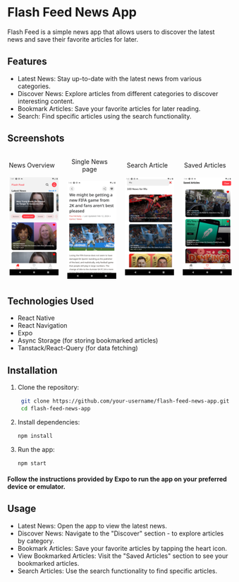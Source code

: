 # Flash Feed News App

Flash Feed is a simple news app that allows users to discover the latest news and save their favorite articles for later.

## Features

- Latest News: Stay up-to-date with the latest news from various categories.
- Discover News: Explore articles from different categories to discover interesting content.
- Bookmark Articles: Save your favorite articles for later reading.
- Search: Find specific articles using the search functionality.

## Screenshots

<div style="display: flex; justify-content: space-between; align-items: center;">
    <div style="text-align: center; width: 22%;">
        <p>News Overview</p>
        <img src="./assets/screenshots/overview.png" alt="News Overview" title="News Overview" style="width: 100%; padding: 5px;" />
    </div>
    <div style="text-align: center; width: 22%;">
        <p>Single News page</p>
        <img src="./assets/screenshots/news.png" alt="Single News page" title="Single News page" style="width: 100%; padding: 5px;" />
    </div>
    <div style="text-align: center; width: 22%;">
        <p>Search Article</p>
        <img src="./assets/screenshots/search.png" alt="Search Article" title="Search Article" style="width: 100%; padding: 5px;" />
    </div>
    <div style="text-align: center; width: 22%;">
        <p>Saved Articles</p>
        <img src="./assets/screenshots/saved.png" alt="Saved Articles" title="Saved Articles" style="width: 100%; padding: 5px;" />
    </div>
</div>

## Technologies Used

- React Native
- React Navigation
- Expo
- Async Storage (for storing bookmarked articles)
- Tanstack/React-Query (for data fetching)

## Installation

1. Clone the repository:

   ```bash
    git clone https://github.com/your-username/flash-feed-news-app.git
    cd flash-feed-news-app

   ```

2. Install dependencies:

   ```bash
   npm install

   ```

3. Run the app:
   ```bash
   npm start
   ```

#### Follow the instructions provided by Expo to run the app on your preferred device or emulator.

## Usage

- Latest News: Open the app to view the latest news.
- Discover News: Navigate to the "Discover" section - to explore articles by category.
- Bookmark Articles: Save your favorite articles by tapping the heart icon.
- View Bookmarked Articles: Visit the "Saved Articles" section to see your bookmarked articles.
- Search Articles: Use the search functionality to find specific articles.

